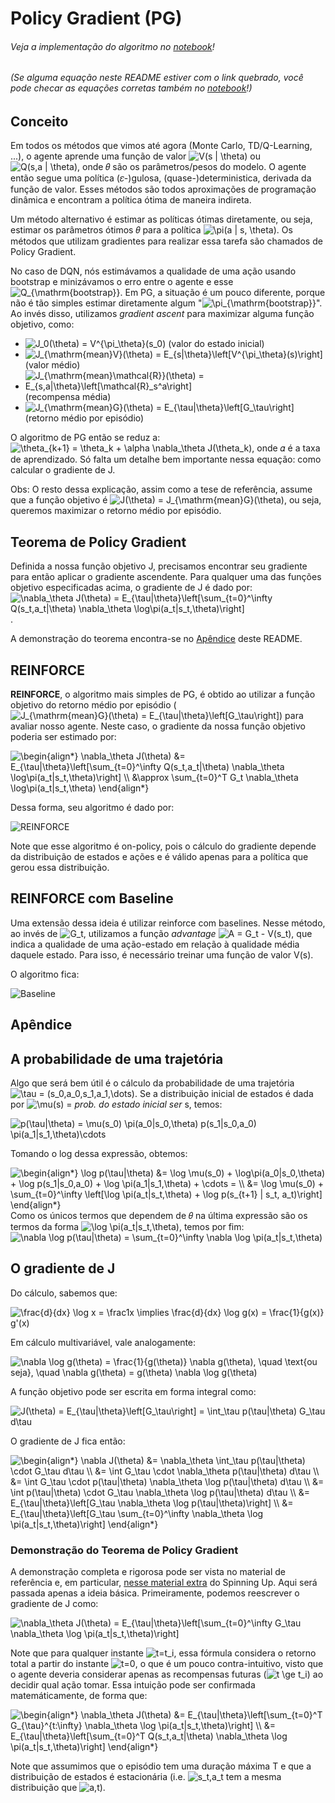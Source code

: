 # Policy Gradient (PG)

###### Veja a implementação do algoritmo no [notebook](PG.ipynb)!
###### (Se alguma equação neste README estiver com o link quebrado, você pode checar as equações corretas também no [notebook](PG.ipynb)!)

## Conceito

Em todos os métodos que vimos até agora (Monte Carlo, TD/Q-Learning, ...), o agente aprende uma função de valor <img src="https://latex.codecogs.com/svg.latex?V(s&space;|&space;\theta)" title="V(s | \theta)" /> ou <img src="https://latex.codecogs.com/svg.latex?Q(s,a&space;|&space;\theta)" title="Q(s,a | \theta)" />, onde 𝜃 são os parâmetros/pesos do modelo. O agente então segue uma política (𝜀-)gulosa, (quase-)deterministica, derivada da função de valor. Esses métodos são todos aproximações de programação dinâmica e encontram a política ótima de maneira indireta.

Um método alternativo é estimar as políticas ótimas diretamente, ou seja, estimar os parâmetros ótimos 𝜃 para a política <img src="https://latex.codecogs.com/svg.latex?\pi(a&space;|&space;s,&space;\theta)" title="\pi(a | s, \theta)" />.
Os métodos que utilizam gradientes para realizar essa tarefa são chamados de Policy Gradient.

No caso de DQN, nós estimávamos a qualidade de uma ação usando bootstrap e minizávamos o erro entre o agente e esse <img src="https://latex.codecogs.com/svg.latex?Q_{\mathrm{bootstrap}}" title="Q_{\mathrm{bootstrap}}" />. Em PG, a situação é um pouco diferente, porque não é tão simples estimar diretamente algum "<img src="https://latex.codecogs.com/svg.latex?\pi_{\mathrm{bootstrap}}" title="\pi_{\mathrm{bootstrap}}" />". Ao invés disso, utilizamos _gradient ascent_ para maximizar alguma função objetivo, como:

- <img src="https://latex.codecogs.com/svg.latex?J_0(\theta)&space;=&space;V^{\pi_\theta}(s_0)" title="J_0(\theta) = V^{\pi_\theta}(s_0)" /> (valor do estado inicial)
- <img src="https://latex.codecogs.com/svg.latex?J_{\mathrm{mean}V}(\theta)&space;=&space;E_{s|\theta}\left[V^{\pi_\theta}(s)\right]" title="J_{\mathrm{mean}V}(\theta) = E_{s|\theta}\left[V^{\pi_\theta}(s)\right]" /> (valor médio)
- <img src="https://latex.codecogs.com/svg.latex?J_{\mathrm{mean}\mathcal{R}}(\theta)&space;=&space;E_{s,a|\theta}\left[\mathcal{R}_s^a\right]" title="J_{\mathrm{mean}\mathcal{R}}(\theta) = E_{s,a|\theta}\left[\mathcal{R}_s^a\right]" /> (recompensa média)
- <img src="https://latex.codecogs.com/svg.latex?J_{\mathrm{mean}G}(\theta)&space;=&space;E_{\tau|\theta}\left[G_\tau\right]" title="J_{\mathrm{mean}G}(\theta) = E_{\tau|\theta}\left[G_\tau\right]" /> (retorno médio por episódio)

O algoritmo de PG então se reduz a:
<img src="https://latex.codecogs.com/svg.latex?\theta_{k&plus;1}&space;=&space;\theta_k&space;&plus;&space;\alpha&space;\nabla_\theta&space;J(\theta_k)" title="\theta_{k+1} = \theta_k + \alpha \nabla_\theta J(\theta_k)" />,
onde 𝛼 é a taxa de aprendizado. Só falta um detalhe bem importante nessa equação: como calcular o gradiente de J.

Obs: O resto dessa explicação, assim como a tese de referência, assume que a função objetivo é <img src="https://latex.codecogs.com/svg.latex?J(\theta)&space;=&space;J_{\mathrm{mean}G}(\theta)" title="J(\theta) = J_{\mathrm{mean}G}(\theta)" />, ou seja, queremos maximizar o retorno médio por episódio.

## Teorema de Policy Gradient

Definida a nossa função objetivo J, precisamos encontrar seu gradiente para então aplicar o gradiente ascendente. Para qualquer uma das funções objetivo especificadas acima, o gradiente de J é dado por:
<img src="https://latex.codecogs.com/svg.latex?\nabla_\theta&space;J(\theta)&space;=&space;E_{\tau|\theta}\left[\sum_{t=0}^\infty&space;Q(s_t,a_t|\theta)&space;\nabla_\theta&space;\log\pi(a_t|s_t,\theta)\right]" title="\nabla_\theta J(\theta) = E_{\tau|\theta}\left[\sum_{t=0}^\infty Q(s_t,a_t|\theta) \nabla_\theta \log\pi(a_t|s_t,\theta)\right]" />.

A demonstração do teorema encontra-se no [Apêndice](#apendice) deste README.

## REINFORCE

**REINFORCE**, o algoritmo mais simples de PG, é obtido ao utilizar a função objetivo do retorno médio por episódio (<img src="https://latex.codecogs.com/svg.latex?J_{\mathrm{mean}G}(\theta)&space;=&space;E_{\tau|\theta}\left[G_\tau\right]" title="J_{\mathrm{mean}G}(\theta) = E_{\tau|\theta}\left[G_\tau\right]" />) para avaliar nosso agente. Neste caso, o gradiente da nossa função objetivo poderia ser estimado por:

<img src="https://latex.codecogs.com/svg.latex?\begin{align*}&space;\nabla_\theta&space;J(\theta)&space;&=&space;E_{\tau|\theta}\left[\sum_{t=0}^\infty&space;Q(s_t,a_t|\theta)&space;\nabla_\theta&space;\log\pi(a_t|s_t,\theta)\right]&space;\\&space;&\approx&space;\sum_{t=0}^T&space;G_t&space;\nabla_\theta&space;\log\pi(a_t|s_t,\theta)&space;\end{align*}" title="\begin{align*} \nabla_\theta J(\theta) &= E_{\tau|\theta}\left[\sum_{t=0}^\infty Q(s_t,a_t|\theta) \nabla_\theta \log\pi(a_t|s_t,\theta)\right] \\ &\approx \sum_{t=0}^T G_t \nabla_\theta \log\pi(a_t|s_t,\theta) \end{align*}" />

Dessa forma, seu algoritmo é dado por:

![REINFORCE](imgs/reinforce.svg)

Note que esse algoritmo é on-policy, pois o cálculo do gradiente depende da distribuição de estados e ações e é válido apenas para a política que gerou essa distribuição.

## REINFORCE com Baseline

Uma extensão dessa ideia é utilizar reinforce com baselines. Nesse método, ao invés de <img src="https://latex.codecogs.com/svg.latex?G_t" title="G_t" />, utilizamos a função _advantage_ <img src="https://latex.codecogs.com/svg.latex?A&space;=&space;G_t&space;-&space;V(s_t)" title="A = G_t - V(s_t)" />, que indica a qualidade de uma ação-estado em relação à qualidade média daquele estado. Para isso, é necessário treinar uma função de valor V(s).

O algoritmo fica:

![Baseline](imgs/baseline.svg)

<a id="apendice"></a>
## Apêndice

## A probabilidade de uma trajetória

Algo que será bem útil é o cálculo da probabilidade de uma trajetória <img src="https://latex.codecogs.com/svg.latex?\tau&space;=&space;(s_0,a_0,s_1,a_1,\dots)" title="\tau = (s_0,a_0,s_1,a_1,\dots)" />. Se a distribuição inicial de estados é dada por <img src="https://latex.codecogs.com/svg.latex?\mu(s)&space;=" title="\mu(s) =" /> _prob. do estado inicial ser_ s, temos:

<img src="https://latex.codecogs.com/svg.latex?p(\tau|\theta)&space;=&space;\mu(s_0)&space;\pi(a_0|s_0,\theta)&space;p(s_1|s_0,a_0)&space;\pi(a_1|s_1,\theta)\cdots" title="p(\tau|\theta) = \mu(s_0) \pi(a_0|s_0,\theta) p(s_1|s_0,a_0) \pi(a_1|s_1,\theta)\cdots" />

Tomando o log dessa expressão, obtemos:

<img src="https://latex.codecogs.com/svg.latex?\begin{align*}&space;\log&space;p(\tau|\theta)&space;&=&space;\log&space;\mu(s_0)&space;&plus;&space;\log\pi(a_0|s_0,\theta)&space;&plus;&space;\log&space;p(s_1|s_0,a_0)&space;&plus;&space;\log&space;\pi(a_1|s_1,\theta)&space;&plus;&space;\cdots&space;=&space;\\&space;&=&space;\log&space;\mu(s_0)&space;&plus;&space;\sum_{t=0}^\infty&space;\left[\log&space;\pi(a_t|s_t,\theta)&space;&plus;&space;\log&space;p(s_{t&plus;1}&space;|&space;s_t,&space;a_t)\right]&space;\end{align*}" title="\begin{align*} \log p(\tau|\theta) &= \log \mu(s_0) + \log\pi(a_0|s_0,\theta) + \log p(s_1|s_0,a_0) + \log \pi(a_1|s_1,\theta) + \cdots = \\ &= \log \mu(s_0) + \sum_{t=0}^\infty \left[\log \pi(a_t|s_t,\theta) + \log p(s_{t+1} | s_t, a_t)\right] \end{align*}" />
Como os únicos termos que dependem de 𝜃 na última expressão são os termos da forma <img src="https://latex.codecogs.com/svg.latex?\log&space;\pi(a_t|s_t,\theta)" title="\log \pi(a_t|s_t,\theta)" />, temos por fim:

<img src="https://latex.codecogs.com/svg.latex?\nabla&space;\log&space;p(\tau|\theta)&space;=&space;\sum_{t=0}^\infty&space;\nabla&space;\log&space;\pi(a_t|s_t,\theta)" title="\nabla \log p(\tau|\theta) = \sum_{t=0}^\infty \nabla \log \pi(a_t|s_t,\theta)" />

## O gradiente de J

Do cálculo, sabemos que:

<img src="https://latex.codecogs.com/svg.latex?\frac{d}{dx}&space;\log&space;x&space;=&space;\frac1x&space;\implies&space;\frac{d}{dx}&space;\log&space;g(x)&space;=&space;\frac{1}{g(x)}&space;g'(x)" title="\frac{d}{dx} \log x = \frac1x \implies \frac{d}{dx} \log g(x) = \frac{1}{g(x)} g'(x)" />

Em cálculo multivariável, vale analogamente:

<img src="https://latex.codecogs.com/svg.latex?\nabla&space;\log&space;g(\theta)&space;=&space;\frac{1}{g(\theta)}&space;\nabla&space;g(\theta),&space;\quad&space;\text{ou&space;seja},&space;\quad&space;\nabla&space;g(\theta)&space;=&space;g(\theta)&space;\nabla&space;\log&space;g(\theta)" title="\nabla \log g(\theta) = \frac{1}{g(\theta)} \nabla g(\theta), \quad \text{ou seja}, \quad \nabla g(\theta) = g(\theta) \nabla \log g(\theta)" />

A função objetivo pode ser escrita em forma integral como:

<img src="https://latex.codecogs.com/svg.latex?J(\theta)&space;=&space;E_{\tau|\theta}\left[G_\tau\right]&space;=&space;\int_\tau&space;p(\tau|\theta)&space;G_\tau&space;d\tau" title="J(\theta) = E_{\tau|\theta}\left[G_\tau\right] = \int_\tau p(\tau|\theta) G_\tau d\tau" />

O gradiente de J fica então:

<img src="https://latex.codecogs.com/svg.latex?\begin{align*}&space;\nabla&space;J(\theta)&space;&=&space;\nabla_\theta&space;\int_\tau&space;p(\tau|\theta)&space;\cdot&space;G_\tau&space;d\tau&space;\\&space;&=&space;\int&space;G_\tau&space;\cdot&space;\nabla_\theta&space;p(\tau|\theta)&space;d\tau&space;\\&space;&=&space;\int&space;G_\tau&space;\cdot&space;p(\tau|\theta)&space;\nabla_\theta&space;\log&space;p(\tau|\theta)&space;d\tau&space;\\&space;&=&space;\int&space;p(\tau|\theta)&space;\cdot&space;G_\tau&space;\nabla_\theta&space;\log&space;p(\tau|\theta)&space;d\tau&space;\\&space;&=&space;E_{\tau|\theta}\left[G_\tau&space;\nabla_\theta&space;\log&space;p(\tau|\theta)\right]&space;\\&space;&=&space;E_{\tau|\theta}\left[G_\tau&space;\sum_{t=0}^\infty&space;\nabla_\theta&space;\log&space;\pi(a_t|s_t,\theta)\right]&space;\end{align*}" title="\begin{align*} \nabla J(\theta) &= \nabla_\theta \int_\tau p(\tau|\theta) \cdot G_\tau d\tau \\ &= \int G_\tau \cdot \nabla_\theta p(\tau|\theta) d\tau \\ &= \int G_\tau \cdot p(\tau|\theta) \nabla_\theta \log p(\tau|\theta) d\tau \\ &= \int p(\tau|\theta) \cdot G_\tau \nabla_\theta \log p(\tau|\theta) d\tau \\ &= E_{\tau|\theta}\left[G_\tau \nabla_\theta \log p(\tau|\theta)\right] \\ &= E_{\tau|\theta}\left[G_\tau \sum_{t=0}^\infty \nabla_\theta \log \pi(a_t|s_t,\theta)\right] \end{align*}" />

### Demonstração do Teorema de Policy Gradient

A demonstração completa e rigorosa pode ser vista no material de referência e, em particular, [nesse material extra](https://spinningup.openai.com/en/latest/spinningup/extra_pg_proof1.html) do Spinning Up. Aqui será passada apenas a ideia básica. Primeiramente, podemos reescrever o gradiente de J como:

<img src="https://latex.codecogs.com/svg.latex?\nabla_\theta&space;J(\theta)&space;=&space;E_{\tau|\theta}\left[\sum_{t=0}^\infty&space;G_\tau&space;\nabla_\theta&space;\log&space;\pi(a_t|s_t,\theta)\right]" title="\nabla_\theta J(\theta) = E_{\tau|\theta}\left[\sum_{t=0}^\infty G_\tau \nabla_\theta \log \pi(a_t|s_t,\theta)\right]" />

Note que para qualquer instante <img src="https://latex.codecogs.com/svg.latex?t=t_i" title="t=t_i" />, essa fórmula considera o retorno total a partir do instante <img src="https://latex.codecogs.com/svg.latex?t=0" title="t=0" />, o que é um pouco contra-intuitivo, visto que o agente deveria considerar apenas as recompensas futuras (<img src="https://latex.codecogs.com/svg.latex?t&space;\ge&space;t_i" title="t \ge t_i" />) ao decidir qual ação tomar. Essa intuição pode ser confirmada matemáticamente, de forma que:

<img src="https://latex.codecogs.com/svg.latex?\begin{align*}&space;\nabla_\theta&space;J(\theta)&space;&=&space;E_{\tau|\theta}\left[\sum_{t=0}^T&space;G_{\tau}^{t:\infty}&space;\nabla_\theta&space;\log&space;\pi(a_t|s_t,\theta)\right]&space;\\&space;&=&space;E_{\tau|\theta}\left[\sum_{t=0}^T&space;Q(s_t,a_t|\theta)&space;\nabla_\theta&space;\log&space;\pi(a_t|s_t,\theta)\right]&space;\end{align*}" title="\begin{align*} \nabla_\theta J(\theta) &= E_{\tau|\theta}\left[\sum_{t=0}^T G_{\tau}^{t:\infty} \nabla_\theta \log \pi(a_t|s_t,\theta)\right] \\ &= E_{\tau|\theta}\left[\sum_{t=0}^T Q(s_t,a_t|\theta) \nabla_\theta \log \pi(a_t|s_t,\theta)\right] \end{align*}" />

Note que assumimos que o episódio tem uma duração máxima T e que a distribuição de estados é estacionária (i.e. <img src="https://latex.codecogs.com/svg.latex?s_t,a_t" title="s_t,a_t" /> tem a mesma distribuição que <img src="https://latex.codecogs.com/svg.latex?a,t" title="a,t" />).
